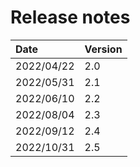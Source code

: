 # Release notes

| Date        | Version   |
| :----       | :---------|
| 2022/04/22  | 2.0       |
| 2022/05/31  | 2.1       |
| 2022/06/10  | 2.2       |
| 2022/08/04  | 2.3       |
| 2022/09/12  | 2.4       |
| 2022/10/31  | 2.5       |
